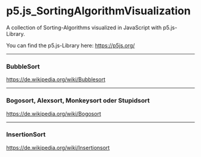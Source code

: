 # p5.js_SortingAlgorithmVisualization
A collection of Sorting-Algorithms visualized in JavaScript with p5.js-Library.

You can find the p5.js-Library here: https://p5js.org/
***
### BubbleSort
https://de.wikipedia.org/wiki/Bubblesort
***
### Bogosort, Alexsort, Monkeysort oder Stupidsort
https://de.wikipedia.org/wiki/Bogosort
***
### InsertionSort
https://de.wikipedia.org/wiki/Insertionsort
